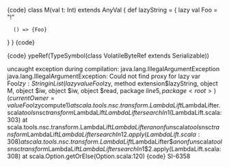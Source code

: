 {code}
class M(val t: Int) extends AnyVal {
   def lazyString = {
      lazy val Foo = "!"

      () => {Foo}
   }
}
{code}

{code}
ypeRef(TypeSymbol(class VolatileByteRef extends Serializable))

uncaught exception during compilation: java.lang.IllegalArgumentException
java.lang.IllegalArgumentException: Could not find proxy for lazy var Foo$lzy: String in List(lazy value Foo$lzy, method extension$lazyString, object M, object $iw, object $iw, object $read, package $line5, package <root>) (currentOwner= value Foo$lzycompute$1 )
	at scala.tools.nsc.transform.LambdaLift$LambdaLifter.scala$tools$nsc$transform$LambdaLift$LambdaLifter$$searchIn$1(LambdaLift.scala:303)
	at scala.tools.nsc.transform.LambdaLift$LambdaLifter$$anonfun$scala$tools$nsc$transform$LambdaLift$LambdaLifter$$searchIn$1$2.apply(LambdaLift.scala:308)
	at scala.tools.nsc.transform.LambdaLift$LambdaLifter$$anonfun$scala$tools$nsc$transform$LambdaLift$LambdaLifter$$searchIn$1$2.apply(LambdaLift.scala:308)
	at scala.Option.getOrElse(Option.scala:120)
{code}
SI-6358
